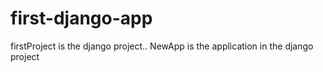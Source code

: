 # first-django-app

firstProject is the django project..
NewApp is the application in the django project
